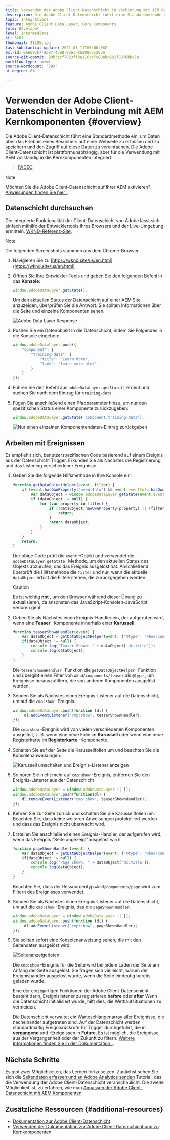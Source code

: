 ```yaml
---
title: Verwenden der Adobe Client-Datenschicht in Verbindung mit AEM Kernkomponenten
description: Die Adobe Client-Datenschicht führt eine Standardmethode ein, um Daten über das Erlebnis eines Besuchers auf einer Webseite zu erfassen und zu speichern und den Zugriff auf diese Daten zu vereinfachen. Die Adobe Client-Datenschicht ist plattformunabhängig, aber für die Verwendung mit AEM vollständig in die Kernkomponenten integriert.
topic: Integrations
feature: Adobe Client Data Layer, Core Components
role: Developer
level: Intermediate
kt: 6261
thumbnail: 41195.jpg
last-substantial-update: 2021-01-11T00:00:00Z
exl-id: 066693b7-2b87-45e8-93ec-8bd09a7c263e
source-git-commit: 99b3ecf7823ff9a116c47c88abc901f8878bbd7a
workflow-type: tm+mt
source-wordcount: '783'
ht-degree: 8%

---
```


# Verwenden der Adobe Client-Datenschicht in Verbindung mit AEM Kernkomponenten {#overview}

Die Adobe Client-Datenschicht führt eine Standardmethode ein, um Daten über das Erlebnis eines Besuchers auf einer Webseite zu erfassen und zu speichern und den Zugriff auf diese Daten zu vereinfachen. Die Adobe Client-Datenschicht ist plattformunabhängig, aber für die Verwendung mit AEM vollständig in die Kernkomponenten integriert.

>[!VIDEO](https://video.tv.adobe.com/v/41195?quality=12&learn=on)

>[!NOTE]
>
> Möchten Sie die Adobe Client-Datenschicht auf Ihrer AEM aktivieren? [Anweisungen finden Sie hier .](https://experienceleague.adobe.com/docs/experience-manager-core-components/using/developing/data-layer/overview.html#installation-activation).

## Datenschicht durchsuchen

Die integrierte Funktionalität der Client-Datenschicht von Adobe lässt sich einfach mithilfe der Entwicklertools Ihres Browsers und der Live-Umgebung ermitteln. [WKND-Referenz-Site](https://wknd.site/us/en.html).

>[!NOTE]
>
> Die folgenden Screenshots stammen aus dem Chrome-Browser.

1. Navigieren Sie zu [https://wknd.site/us/en.html](https://wknd.site/us/en.html)
1. Öffnen Sie Ihre Entwickler-Tools und geben Sie den folgenden Befehl in das **Konsole**:

   ```js
   window.adobeDataLayer.getState();
   ```

   Um den aktuellen Status der Datenschicht auf einer AEM Site anzuzeigen, überprüfen Sie die Antwort. Sie sollten Informationen über die Seite und einzelne Komponenten sehen.

   ![Adobe Data Layer Response](assets/data-layer-state-response.png)

1. Pushen Sie ein Datenobjekt in die Datenschicht, indem Sie Folgendes in die Konsole eingeben:

   ```js
   window.adobeDataLayer.push({
       "component": {
           "training-data": {
               "title": "Learn More",
               "link": "learn-more.html"
           }
       }
   });
   ```

1. Führen Sie den Befehl aus `adobeDataLayer.getState()` erneut und suchen Sie nach dem Eintrag für `training-data`.
1. Fügen Sie anschließend einen Pfadparameter hinzu, um nur den spezifischen Status einer Komponente zurückzugeben:

   ```js
   window.adobeDataLayer.getState('component.training-data');
   ```

   ![Nur einen einzelnen Komponentendaten-Eintrag zurückgeben](assets/return-just-single-component.png)

## Arbeiten mit Ereignissen

Es empfiehlt sich, benutzerspezifischen Code basierend auf einem Ereignis aus der Datenschicht Trigger. Erkunden Sie als Nächstes die Registrierung und das Listening verschiedener Ereignisse.

1. Geben Sie die folgende Hilfsmethode in Ihre Konsole ein:

   ```js
   function getDataObjectHelper(event, filter) {
       if (event.hasOwnProperty("eventInfo") && event.eventInfo.hasOwnProperty("path")) {
           var dataObject = window.adobeDataLayer.getState(event.eventInfo.path);
           if (dataObject != null) {
               for (var property in filter) {
                   if (!dataObject.hasOwnProperty(property) || (filter[property] !== null && filter[property] !== dataObject[property])) {
                       return;
                   }
                   return dataObject;
               }
           }
       }
       return;
   }
   ```

   Der obige Code prüft die `event` -Objekt und verwendet die `adobeDataLayer.getState` -Methode, um den aktuellen Status des Objekts abzurufen, das das Ereignis ausgelöst hat. Anschließend überprüft die Hilfsmethode die `filter` und nur, wenn die aktuelle `dataObject` erfüllt die Filterkriterien, die zurückgegeben werden.

   >[!CAUTION]
   >
   > Es ist wichtig **not** , um den Browser während dieser Übung zu aktualisieren, da ansonsten das JavaScript-Konsolen-JavaScript verloren geht.

1. Geben Sie als Nächstes einen Ereignis-Handler ein, der aufgerufen wird, wenn eine **Teaser** -Komponente innerhalb einer **Karussell**.

   ```js
   function teaserShownHandler(event) {
       var dataObject = getDataObjectHelper(event, {"@type": "wknd/components/teaser"});
       if(dataObject != null) {
           console.log("Teaser Shown: " + dataObject['dc:title']);
           console.log(dataObject);
       }
   }
   ```

   Die `teaserShownHandler` -Funktion die `getDataObjectHelper` -Funktion und übergibt einen Filter von `wknd/components/teaser` als `@type` , um Ereignisse herauszufiltern, die von anderen Komponenten ausgelöst wurden.

1. Senden Sie als Nächstes einen Ereignis-Listener auf die Datenschicht, um auf die `cmp:show` -Ereignis.

   ```js
   window.adobeDataLayer.push(function (dl) {
        dl.addEventListener("cmp:show", teaserShownHandler);
   });
   ```

   Die `cmp:show` -Ereignis wird von vielen verschiedenen Komponenten ausgelöst, z. B. wenn eine neue Folie im **Karussell** oder wenn eine neue Registerkarte im **Registerkarte** -Komponente.

1. Schalten Sie auf der Seite die Karussellfolien um und beachten Sie die Konsolenanweisungen:

   ![Karussell umschalten und Ereignis-Listener anzeigen](assets/teaser-console-slides.png)

1. So hören Sie nicht mehr auf `cmp:show` -Ereignis, entfernen Sie den Ereignis-Listener aus der Datenschicht

   ```js
   window.adobeDataLayer = window.adobeDataLayer || [];
   window.adobeDataLayer.push(function(dl) {
       dl.removeEventListener("cmp:show", teaserShownHandler);
   });
   ```

1. Kehren Sie zur Seite zurück und schalten Sie die Karussellfolien um. Beachten Sie, dass keine weiteren Anweisungen protokolliert werden und dass das Ereignis nicht überwacht wird.

1. Erstellen Sie anschließend einen Ereignis-Handler, der aufgerufen wird, wenn das Ereignis &quot;Seite angezeigt&quot;ausgelöst wird:

   ```js
   function pageShownHandler(event) {
       var dataObject = getDataObjectHelper(event, {"@type": "wknd/components/page"});
       if(dataObject != null) {
           console.log("Page Shown: " + dataObject['dc:title']);
           console.log(dataObject);
       }
   }
   ```

   Beachten Sie, dass der Ressourcentyp `wknd/components/page` wird zum Filtern des Ereignisses verwendet.

1. Senden Sie als Nächstes einen Ereignis-Listener auf die Datenschicht, um auf die `cmp:show` -Ereignis, das die `pageShownHandler`.

   ```js
   window.adobeDataLayer = window.adobeDataLayer || [];
   window.adobeDataLayer.push(function (dl) {
        dl.addEventListener("cmp:show", pageShownHandler);
   });
   ```

1. Sie sollten sofort eine Konsolenanweisung sehen, die mit den Seitendaten ausgelöst wird:

   ![Seitenanzeigedaten](assets/page-show-console-data.png)

   Die `cmp:show` -Ereignis für die Seite wird bei jedem Laden der Seite am Anfang der Seite ausgelöst. Sie fragen sich vielleicht, warum der Ereignishandler ausgelöst wurde, wenn die Seite eindeutig bereits geladen wurde.

   Eine der einzigartigen Funktionen der Adobe Client-Datenschicht besteht darin, Ereignislistener zu registrieren **before** oder **after** Wenn die Datenschicht initialisiert wurde, hilft dies, die Wettlaufsituationen zu vermeiden.

   Die Datenschicht verwaltet ein Warteschlangenarray aller Ereignisse, die nacheinander aufgetreten sind. Auf der Datenschicht werden standardmäßig Ereignisrückrufe für Trigger durchgeführt, die in **vergangene** und -Ereignissen in **Future**. Es ist möglich, die Ereignisse aus der Vergangenheit oder der Zukunft zu filtern. [Weitere Informationen finden Sie in der Dokumentation .](https://github.com/adobe/adobe-client-data-layer/wiki#addeventlistener).


## Nächste Schritte

Es gibt zwei Möglichkeiten, das Lernen fortzusetzen. Zunächst sehen Sie sich die [Seitendaten erfassen und an Adobe Analytics senden](../analytics/collect-data-analytics.md) Tutorial, das die Verwendung der Adobe Client-Datenschicht veranschaulicht. Die zweite Möglichkeit ist, zu erfahren, wie man [Anpassen der Adobe Client-Datenschicht mit AEM Komponenten](./data-layer-customize.md)


## Zusätzliche Ressourcen {#additional-resources}

* [Dokumentation zur Adobe Client-Datenschicht](https://github.com/adobe/adobe-client-data-layer/wiki)
* [Verwenden der Dokumentation zur Adobe Client-Datenschicht und zu Kernkomponenten](https://experienceleague.adobe.com/docs/experience-manager-core-components/using/developing/data-layer/overview.html?lang=de)
